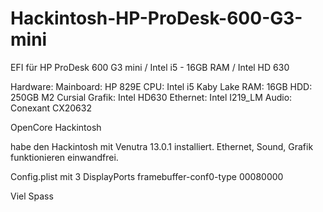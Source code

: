 # Hackintosh-HP-ProDesk-600-G3-mini
EFI für HP ProDesk 600 G3 mini / Intel i5 - 16GB RAM / Intel HD 630


Hardware:
Mainboard: HP 829E
CPU: Intel i5 Kaby Lake
RAM: 16GB
HDD: 250GB M2 Cursial
Grafik: Intel HD630
Ethernet: Intel I219_LM
Audio: Conexant CX20632

OpenCore Hackintosh

habe den Hackintosh mit Venutra 13.0.1 installiert.
Ethernet, Sound, Grafik funktionieren einwandfrei.

Config.plist mit 3 DisplayPorts
framebuffer-conf0-type 00080000

Viel Spass 

